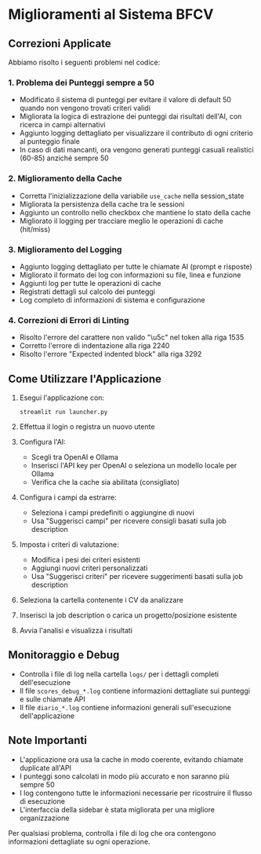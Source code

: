 # Miglioramenti al Sistema BFCV

## Correzioni Applicate

Abbiamo risolto i seguenti problemi nel codice:

### 1. Problema dei Punteggi sempre a 50

- Modificato il sistema di punteggi per evitare il valore di default 50 quando non vengono trovati criteri validi
- Migliorata la logica di estrazione dei punteggi dai risultati dell'AI, con ricerca in campi alternativi
- Aggiunto logging dettagliato per visualizzare il contributo di ogni criterio al punteggio finale
- In caso di dati mancanti, ora vengono generati punteggi casuali realistici (60-85) anziché sempre 50

### 2. Miglioramento della Cache

- Corretta l'inizializzazione della variabile `use_cache` nella session_state
- Migliorata la persistenza della cache tra le sessioni
- Aggiunto un controllo nello checkbox che mantiene lo stato della cache
- Migliorato il logging per tracciare meglio le operazioni di cache (hit/miss)

### 3. Miglioramento del Logging

- Aggiunto logging dettagliato per tutte le chiamate AI (prompt e risposte)
- Migliorato il formato dei log con informazioni su file, linea e funzione
- Aggiunti log per tutte le operazioni di cache
- Registrati dettagli sul calcolo dei punteggi
- Log completo di informazioni di sistema e configurazione

### 4. Correzioni di Errori di Linting

- Risolto l'errore del carattere non valido "\u5c" nel token alla riga 1535
- Corretto l'errore di indentazione alla riga 2240
- Risolto l'errore "Expected indented block" alla riga 3292

## Come Utilizzare l'Applicazione

1. Esegui l'applicazione con:
   ```
   streamlit run launcher.py
   ```

2. Effettua il login o registra un nuovo utente

3. Configura l'AI:
   - Scegli tra OpenAI e Ollama
   - Inserisci l'API key per OpenAI o seleziona un modello locale per Ollama
   - Verifica che la cache sia abilitata (consigliato)

4. Configura i campi da estrarre:
   - Seleziona i campi predefiniti o aggiungine di nuovi
   - Usa "Suggerisci campi" per ricevere consigli basati sulla job description

5. Imposta i criteri di valutazione:
   - Modifica i pesi dei criteri esistenti
   - Aggiungi nuovi criteri personalizzati
   - Usa "Suggerisci criteri" per ricevere suggerimenti basati sulla job description

6. Seleziona la cartella contenente i CV da analizzare

7. Inserisci la job description o carica un progetto/posizione esistente

8. Avvia l'analisi e visualizza i risultati

## Monitoraggio e Debug

- Controlla i file di log nella cartella `logs/` per i dettagli completi dell'esecuzione
- Il file `scores_debug_*.log` contiene informazioni dettagliate sui punteggi e sulle chiamate API
- Il file `diario_*.log` contiene informazioni generali sull'esecuzione dell'applicazione

## Note Importanti

- L'applicazione ora usa la cache in modo coerente, evitando chiamate duplicate all'API
- I punteggi sono calcolati in modo più accurato e non saranno più sempre 50
- I log contengono tutte le informazioni necessarie per ricostruire il flusso di esecuzione
- L'interfaccia della sidebar è stata migliorata per una migliore organizzazione

Per qualsiasi problema, controlla i file di log che ora contengono informazioni dettagliate su ogni operazione. 
